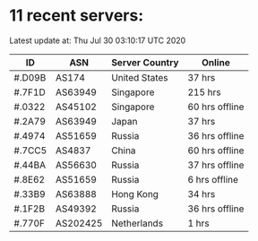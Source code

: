 # 11 recent servers:

Latest update at: Thu Jul 30 03:10:17 UTC 2020

| ID | ASN | Server Country | Online |
| -- | --- | -------------- | ------ |
| #.D09B | AS174 | United States | 37 hrs |
| #.7F1D | AS63949 | Singapore | 215 hrs |
| #.0322 | AS45102 | Singapore | 60 hrs offline |
| #.2A79 | AS63949 | Japan | 37 hrs |
| #.4974 | AS51659 | Russia | 36 hrs offline |
| #.7CC5 | AS4837 | China | 60 hrs offline |
| #.44BA | AS56630 | Russia | 37 hrs offline |
| #.8E62 | AS51659 | Russia | 6 hrs offline |
| #.33B9 | AS63888 | Hong Kong | 34 hrs |
| #.1F2B | AS49392 | Russia | 36 hrs offline |
| #.770F | AS202425 | Netherlands | 1 hrs |

